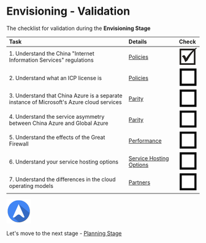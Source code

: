 <properties
	pageTitle="Global Customer Playbook envisioning-validate | Azure"
	description="Global Customer Playbook envisioning-validate"
	services="global-customer-playbook"
	documentationCenter=""
	authors="jtong"
	manager="edwinc"
	editor=""
	tags="global-customer-playbook"/>

<tags
	ms.service="migration-lifecycle-envisioning"
	ms.workload=""
	ms.tgt_pltfrm=""
	ms.devlang="na"
	ms.topic="article"
	ms.date="12/26/2016"
	wacn.date="12/26/2016"
	wacn.lang="en" 
	ms.author="jtong"/>

# Envisioning - Validation

The checklist for validation during the **Envisioning Stage**

| Task | Details | Check |
|:---- |:------- |:----- |
| 1. Understand the China "Internet Information Services" regulations | [Policies](/solutions/global-customer/envisioning/explore/policies/) | ![d](../media/check-box.png) |
| 2. Understand what an ICP license is | [Policies](/solutions/global-customer/envisioning/guidance/pplicies/) | ![ud](../media/empty-box.png) |
| 3. Understand that China Azure is a separate instance of Microsoft's Azure cloud services | [Parity](/solutions/global-customer/envisioning/explore/parity/) | ![ud](../media/empty-box.png) |
| 4. Understand the service asymmetry between China Azure and Global Azure | [Parity](/solutions/global-customer/envisioning/guidance/parity/) | ![ud](../media/empty-box.png) |
| 5. Understand the effects of the Great Firewall | [Performance](/solutions/global-customer/envisioning/explore/performance/) | ![ud](../media/empty-box.png) |
| 6. Understand your service hosting options | [Service Hosting Options](/solutions/global-customer/envisioning/guidance/performance/) | ![ud](../media/empty-box.png) |
| 7. Understand the differences in the cloud operating models | [Partners](/solutions/global-customer/envisioning/guidance/partners/) | ![ud](../media/empty-box.png) |

![navigation](../media/navigation.png)

Let's move to the next stage - [Planning Stage](/solutions/global-customer/planning/validate/)

 
